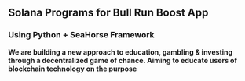 ## Solana Programs for Bull Run Boost App

### Using Python + SeaHorse Framework

**We are building a new approach to education, gambling & investing through a decentralized game of chance. Aiming to educate users of blockchain technology on the purpose**
